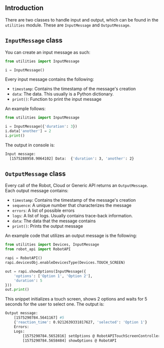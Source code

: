 ## Introduction

There are two classes to handle input and output, which can be found in the `utilities` module. These are `InputMessage` and `OutputMessage`.

## `InputMessage` class

You can create an input message as such:

```python
from utilities import InputMessage

i = InputMessage()
```

Every input message contains the following:

- `timestamp`: Contains the timestamp of the message's creation
- `data`: The data. This usually is a Python dictionary.
- `print()`: Function to print the input message

An example follows:

```python
from utilities import InputMessage

i = InputMessage({'duration': 3})
i.data['another'] = 2
i.print()
```

The output in console is:
```bash
Input message:
  [1575288958.9064102] Data:  {'duration': 3, 'another': 2}
```

## `OutputMessage` class

Every call of the Robot, Cloud or Generic API returns an `OutputMessage`. Each output message contains:

- `timestamp`: Contains the timestamp of the message's creation
- `sequence`: A unique number that characterizes the message
- `errors`: A list of possible errors
- `logs`: A list of logs. Usually contains trace-back information.
- `data`: The data that the message contains
- `print()`: Prints the output message

An example code that utilizes an output message is the following:

```python
from utilities import Devices, InputMessage
from robot_api import RobotAPI

rapi = RobotAPI()
rapi.devicesObj.enableDevicesType(Devices.TOUCH_SCREEN)

out = rapi.showOptions(InputMessage({
    'options': ['Option 1', 'Option 2'],
    'duration': 5
}))
out.print()
```

This snippet initializes a touch screen, shows 2 options and waits for 5 seconds for the user to select one. The output is:

```bash
Output message:
	[1575290784.5641167] #5
	{'reaction_time': 0.9212639331817627, 'selected': 'Option 1'}
	Errors:
	Logs:
		[1575290784.5652816] setOptions @ RobotAPITouchScreenController
		[1575290784.5658484] showOptions @ RobotAPI
```
